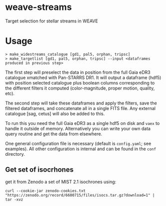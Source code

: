 # weave-streams
Target selection for stellar streams in WEAVE 

# Usage

```
> make_widestreams_catalogue [gd1, pal5, orphan, tripsc]
> make_targetlist [gd1, pal5, orphan, tripsc] --input <dataframes produced in previous step>
```

The first step will preselect the data in position from the full Gaia eDR3
catalogue xmatched with Pan-STARRS DR1. It will output a dataframe (hdf5) with
position selected catalogue plus boolean columns corresponding to the different
filters it computed (color-magnitude, proper motion, quality, etc).

The second step will take these dataframes and apply the filters, save the
filtered dataframes, and concatenate all in a single FITS file. Any external catalogue
[sag, cetus] will also be added to this.

To run this you need the full Gaia eDR3 as a single hdf5 on disk and `vaex` to
handle it outside of memory. Alternatively you can write your own data query
routine and get the data from elsewhere.

One general configuration file is necessary (default is `config.yaml`; see
examples). All other configuration is internal and can be found in the `conf`
directory. 

## Get set of isocrhones 

get it from Zenodo a set of MIST 2.1 isochrones using:
```
curl --cookie-jar zenodo-cookies.txt "https://zenodo.org/record/6600715/files/isocs.tar.gz?download=1" | tar -xvz
```
